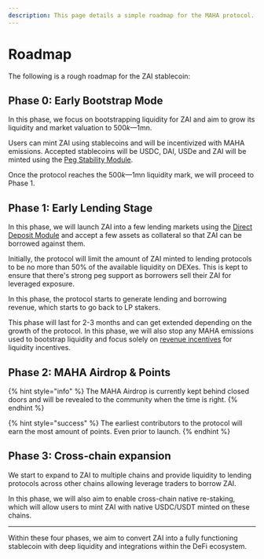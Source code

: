 ```yaml
---
description: This page details a simple roadmap for the MAHA protocol.
---
```


# Roadmap

The following is a rough roadmap for the ZAI stablecoin:&#x20;

## Phase 0: Early Bootstrap Mode

In this phase, we focus on bootstrapping liquidity for ZAI and aim to grow its liquidity and market valuation to $500k—$1mn.&#x20;

Users can mint ZAI using stablecoins and will be incentivized with MAHA emissions. Accepted stablecoins will be USDC, DAI, USDe and ZAI will be minted using the [Peg Stability Module](stablecoin-zai/peg-mechanics/peg-stablility-module-psm.md).

Once the protocol reaches the $500k—$1mn liquidity mark, we will proceed to Phase 1.

## Phase 1: Early Lending Stage

In this phase, we will launch ZAI into a few lending markets using the [Direct Deposit Module](stablecoin-zai/peg-mechanics/direct-deposit-module-ddm.md) and accept a few assets as collateral so that ZAI can be borrowed against them.&#x20;

Initially, the protocol will limit the amount of ZAI minted to lending protocols to be no more than 50% of the available liquidity on DEXes. This is kept to ensure that there's strong peg support as borrowers sell their ZAI for leveraged exposure.

In this phase, the protocol starts to generate lending and borrowing revenue, which starts to go back to LP stakers.

This phase will last for 2-3 months and can get extended depending on the growth of the protocol. In this phase, we will also stop any MAHA emissions used to bootstrap liquidity and focus solely on [revenue incentives](governance-maha/revenue-share.md) for liquidity incentives.

## Phase 2: MAHA Airdrop & Points

{% hint style="info" %}
The MAHA Airdrop is currently kept behind closed doors and will be revealed to the community when the time is right.&#x20;
{% endhint %}

{% hint style="success" %}
The earliest contributors to the protocol will earn the most amount of points. Even prior to launch.&#x20;
{% endhint %}

## Phase 3: Cross-chain expansion

We start to expand to ZAI to multiple chains and provide liquidity to lending protocols across other chains allowing leverage traders to borrow ZAI.

In this phase, we will also aim to enable cross-chain native re-staking, which will allow users to mint ZAI with native USDC/USDT minted on these chains.

***

Within these four phases, we aim to convert ZAI into a fully functioning stablecoin with deep liquidity and integrations within the DeFi ecosystem.
